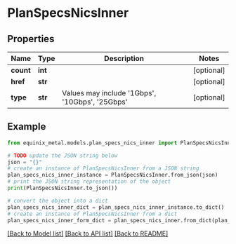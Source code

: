 # PlanSpecsNicsInner


## Properties

Name | Type | Description | Notes
------------ | ------------- | ------------- | -------------
**count** | **int** |  | [optional] 
**href** | **str** |  | [optional] 
**type** | **str** | Values may include &#39;1Gbps&#39;, &#39;10Gbps&#39;, &#39;25Gbps&#39; | [optional] 

## Example

```python
from equinix_metal.models.plan_specs_nics_inner import PlanSpecsNicsInner

# TODO update the JSON string below
json = "{}"
# create an instance of PlanSpecsNicsInner from a JSON string
plan_specs_nics_inner_instance = PlanSpecsNicsInner.from_json(json)
# print the JSON string representation of the object
print(PlanSpecsNicsInner.to_json())

# convert the object into a dict
plan_specs_nics_inner_dict = plan_specs_nics_inner_instance.to_dict()
# create an instance of PlanSpecsNicsInner from a dict
plan_specs_nics_inner_form_dict = plan_specs_nics_inner.from_dict(plan_specs_nics_inner_dict)
```
[[Back to Model list]](../README.md#documentation-for-models) [[Back to API list]](../README.md#documentation-for-api-endpoints) [[Back to README]](../README.md)


